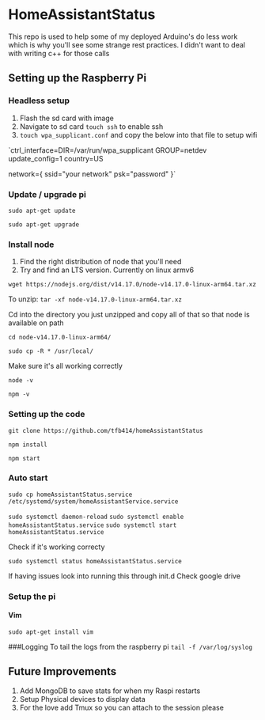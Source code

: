 # HomeAssistantStatus

This repo is used to help some of my deployed Arduino's do less work which is why you'll see some strange rest practices. I didn't want to deal with writing c++ for those calls

## Setting up the Raspberry Pi

### Headless setup

1. Flash the sd card with image
2. Navigate to sd card `touch ssh` to enable ssh
3. `touch wpa_supplicant.conf` and copy the below into that file to setup wifi

`ctrl_interface=DIR=/var/run/wpa_supplicant GROUP=netdev
update_config=1
country=US

network={
    ssid="your network"
    psk="password"
}`

### Update / upgrade pi

`sudo apt-get update`

`sudo apt-get upgrade`

### Install node 
1. Find the right distribution of node that you'll need 
2. Try and find an LTS version. Currently on linux armv6

`wget https://nodejs.org/dist/v14.17.0/node-v14.17.0-linux-arm64.tar.xz`

To unzip:
`tar -xf node-v14.17.0-linux-arm64.tar.xz`

Cd into the directory you just unzipped and copy all of that so that node is available on path

`cd node-v14.17.0-linux-arm64/`

`sudo cp -R * /usr/local/`

Make sure it's all working correctly

`node -v`

`npm -v`

### Setting up the code

`git clone https://github.com/tfb414/homeAssistantStatus` 

`npm install`

`npm start`

### Auto start

`sudo cp homeAssistantStatus.service /etc/systemd/system/homeAssistantService.service`

`sudo systemctl daemon-reload`
`sudo systemctl enable homeAssistantStatus.service`
`sudo systemctl start homeAssistantStatus.service`

Check if it's working correcty

`sudo systemctl status homeAssistantStatus.service`

If having issues look into running this through init.d Check google drive 

### Setup the pi

#### Vim
`sudo apt-get install vim`

###Logging
To tail the logs from the raspberry pi
`tail -f /var/log/syslog`

## Future Improvements

1. Add MongoDB to save stats for when my Raspi restarts
2. Setup Physical devices to display data
3. For the love add Tmux so you can attach to the session please



